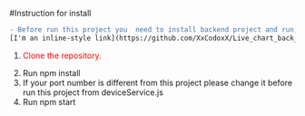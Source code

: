 #Instruction for install

```diff
- Before run this project you  need to install backend project and run, this is the repository for backend - 
[I'm an inline-style link](https://github.com/XxCodoxX/Live_chart_back_node_project)


```

1.	<p style='color:#FF0000'>Clone the repository.</p>
2.	Run npm install
3.	If your port number is different from this project please change it before run this project from deviceService.js
4.	Run npm start
